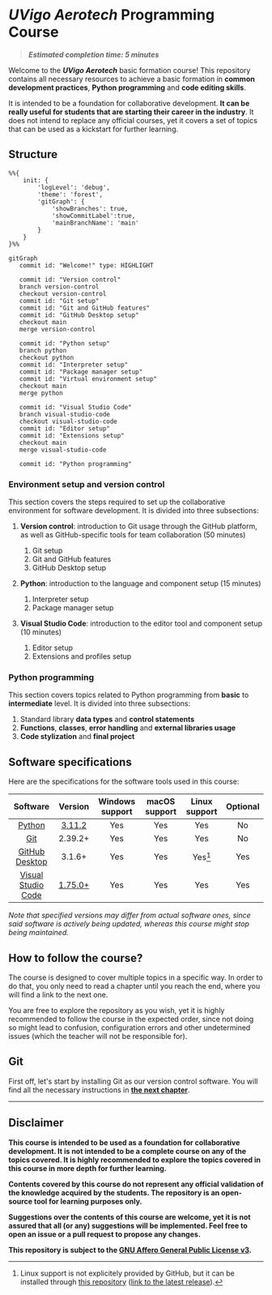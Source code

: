 # *UVigo Aerotech* Programming Course

> ***Estimated completion time: 5 minutes***

Welcome to the ***UVigo Aerotech*** basic formation course! This repository contains all necessary resources to achieve a basic formation in **common development practices**, **Python programming** and **code editing skills**.

It is intended to be a foundation for collaborative development. **It can be really useful for students that are starting their career in the industry**. It does not intend to replace any official courses, yet it covers a set of topics that can be used as a kickstart for further learning.

## Structure

```mermaid
%%{
    init: {
        'logLevel': 'debug',
        'theme': 'forest',
        'gitGraph': {
            'showBranches': true,
            'showCommitLabel':true,
            'mainBranchName': 'main'
        }
    }
}%%

gitGraph
   commit id: "Welcome!" type: HIGHLIGHT

   commit id: "Version control"
   branch version-control
   checkout version-control
   commit id: "Git setup"
   commit id: "Git and GitHub features"
   commit id: "GitHub Desktop setup"
   checkout main
   merge version-control

   commit id: "Python setup"
   branch python
   checkout python
   commit id: "Interpreter setup"
   commit id: "Package manager setup"
   commit id: "Virtual environment setup"
   checkout main
   merge python

   commit id: "Visual Studio Code"
   branch visual-studio-code
   checkout visual-studio-code
   commit id: "Editor setup"
   commit id: "Extensions setup"
   checkout main
   merge visual-studio-code

   commit id: "Python programming"
```

### Environment setup and version control

This section covers the steps required to set up the collaborative environment for software development. It is divided into three subsections:

1. **Version control**: introduction to Git usage through the GitHub platform, as well as GitHub-specific tools for team collaboration (50 minutes)
   1. Git setup
   2. Git and GitHub features
   3. GitHub Desktop setup

2. **Python**: introduction to the language and component setup (15 minutes)
   1. Interpreter setup
   2. Package manager setup

3. **Visual Studio Code**: introduction to the editor tool and component setup (10 minutes)
   1. Editor setup
   2. Extensions and profiles setup

### Python programming

This section covers topics related to Python programming from **basic** to **intermediate** level. It is divided into three subsections:

1. Standard library **data types** and **control statements**
2. **Functions**, **classes**, **error handling** and **external libraries usage**
3. **Code stylization** and **final project**

## Software specifications

Here are the specifications for the software tools used in this course:

| Software | Version | Windows support | macOS support | Linux support | Optional |
| :------: | :-----: | :-------------: | :-----------: | :-----------: | :------: |
| [Python](https://www.python.org/) | [3.11.2](https://www.python.org/downloads/release/python-3112/) | Yes | Yes | Yes | No |
| [Git](https://git-scm.com/) | 2.39.2+ | Yes | Yes | Yes | No |
| [GitHub Desktop](https://desktop.github.com/) | 3.1.6+ | Yes | Yes | Yes[^1] | Yes |
| [Visual Studio Code](https://code.visualstudio.com/) | [1.75.0+](https://code.visualstudio.com/Download) | Yes | Yes | Yes | Yes |

*Note that specified versions may differ from actual software ones, since said software is actively being updated, whereas this course might stop being maintained.*

## How to follow the course?

The course is designed to cover multiple topics in a specific way. In order to do that, you only need to read a chapter until you reach the end, where you will find a link to the next one.

You are free to explore the repository as you wish, yet it is highly recommended to follow the course in the expected order, since not doing so might lead to confusion, configuration errors and other undetermined issues (which the teacher will not be responsible for).

## Git

First off, let's start by installing Git as our version control software. You will find all the necessary instructions in [**the next chapter**](/docs/version-control/git/README.md).

---

## Disclaimer

**This course is intended to be used as a foundation for collaborative development. It is not intended to be a complete course on any of the topics covered. It is highly recommended to explore the topics covered in this course in more depth for further learning.**

**Contents covered by this course do not represent any official validation of the knowledge acquired by the students. The repository is an open-source tool for learning purposes only.**

**Suggestions over the contents of this course are welcome, yet it is not assured that all (or any) suggestions will be implemented. Feel free to open an issue or a pull request to propose any changes.**

**This repository is subject to the [GNU Affero General Public License v3](LICENSE).**

[^1]: Linux support is not explicitely provided by GitHub, but it can be installed through [this repository](https://github.com/shiftkey/desktop) ([link to the latest release](https://github.com/shiftkey/desktop/releases)).
